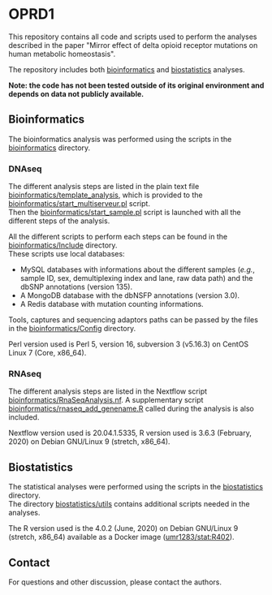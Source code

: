 # OPRD1
<!-- badges: start -->
<!-- badges: end -->

This repository contains all code and scripts used to perform the analyses described in the paper "Mirror effect of delta opioid receptor mutations on human metabolic homeostasis".

The repository includes both [bioinformatics](bioinformatics) and [biostatistics](biostatistics) analyses.

**Note: the code has not been tested outside of its original environment and depends on data not publicly available.**

## Bioinformatics

The bioinformatics analysis was performed using the scripts in the [bioinformatics](bioinformatics) directory.

### DNAseq
The different analysis steps are listed in the plain text file [bioinformatics/template_analysis](bioinformatics/template_analysis), which is provided to the [bioinformatics/start_multiserveur.pl](bioinformatics/start_multiserveur.pl) script.  
Then the [bioinformatics/start_sample.pl](bioinformatics/start_sample.pl) script is launched with all the different steps of the analysis.

All the different scripts to perform each steps can be found in the [bioinformatics/Include](bioinformatics/Include) directory.  
These scripts use local databases:  
- MySQL databases with informations about the different samples (*e.g.*, sample ID, sex, demultiplexing index and lane, raw data path) and the dbSNP annotations (version 135).  
- A MongoDB database with the dbNSFP annotations (version 3.0).  
- A Redis database with mutation counting informations.

Tools, captures and sequencing adaptors paths can be passed by the files in the [bioinformatics/Config](bioinformatics/Config) directory.

Perl version used is Perl 5, version 16, subversion 3 (v5.16.3) on CentOS Linux 7 (Core, x86_64).

### RNAseq
The different analysis steps are listed in the Nextflow script [bioinformatics/RnaSeqAnalysis.nf](bioinformatics/RnaSeqAnalysis.nf). A supplementary script [bioinformatics/rnaseq_add_genename.R](bioinformatics/rnaseq_add_genename.R) called during the analysis is also included.

Nextflow version used is 20.04.1.5335, R version used is 3.6.3 (February, 2020) on Debian GNU/Linux 9 (stretch, x86_64).

## Biostatistics

The statistical analyses were performed using the scripts in the [biostatistics](biostatistics) directory.  
The directory [biostatistics/utils](biostatistics/utils) contains additional scripts needed in the analyses.

The R version used is the 4.0.2 (June, 2020) on Debian GNU/Linux 9 (stretch, x86_64) available as a Docker image ([umr1283/stat:R402](https://hub.docker.com/r/umr1283/stat)).

## Contact

For questions and other discussion, please contact the authors.

